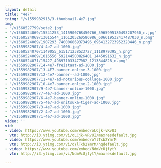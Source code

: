 ```yaml
---
layout: detail
title: "4e7"
tnimg: "/v1559982913/3-thumbnail-4e7.jpg"
img:
- "/v1560527799/sete2.jpg"
- "/v1560524069/15541253_1415900768450766_5965995180493207950_n.jpg"
- "/v1560524069/13015544_1161205260586986_606619532417487030_n.png"
- "/v1560524069/1907293_740006869373496_6964132723952328446_n.png"
- "/v1559982907/4-4e7-ad-1000.jpg"
- "/v1560524070/1149055_615171238523727_1118979395_n.png"
- "/v1560524069/1016556_592144500826401_1445091632_n.jpg"
- "/v1560524071/15427_498971033477082_1213844828_n.png"
- "/v1559982907/14-4e7-freistaat-ad-1000.jpg"
- "/v1559982907/13-4E7-banner-online-3-1000.jpg"
- "/v1559982907/12-4e7-banner--ad-1000.jpg"
- "/v1559982907/11-4e7-ad-notorious-collage-1000.jpg"
- "/v1559982907/10-4e7-banner-online-2-1000.jpg"
- "/v1559982907/9-4e7-banner-online-1000.jpg"
- "/v1559982907/7-4e7-ad-1000.jpg"
- "/v1559982907/6-4e7-banner-online-1000.jpg"
- "/v1559982907/5-4e7-ad-onitsuka-tiger-ad-1000.jpg"
- "/v1559982907/3-4e7-ad-1000.jpg"
- "/v1559982907/2-4e7-ad-1000.jpg"
- "/v1559982907/1-4e7-ad-1000.jpg"
video: ''
vid:
- video: https://www.youtube.com/embed/oLCjk-vRvUI
  vtn: http://i3.ytimg.com/vi/oLCjk-vRvUI/maxresdefault.jpg
- video: https://www.youtube.com/embed/oYlTxb2YmrM
  vtn: http://i3.ytimg.com/vi/oYlTxb2YmrM/hqdefault.jpg
- video: https://www.youtube.com/embed/NdmVcUjfytY
  vtn: http://i3.ytimg.com/vi/NdmVcUjfytY/maxresdefault.jpg

---
```


